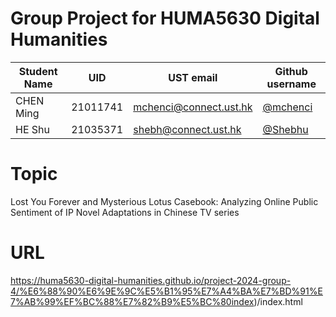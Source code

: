 # Group Project for HUMA5630 Digital Humanities

| Student Name | UID | UST email | Github username |
| ------------ | --- | --------- | --------------- |
| CHEN Ming    | 21011741 |mchenci@connect.ust.hk| [@mchenci](https://github.com/mchenci) |
| HE Shu       | 21035371 |shebh@connect.ust.hk  | [@Shebhu](https://github.com/Shebhu)  |

# Topic
Lost You Forever and Mysterious Lotus Casebook: Analyzing Online Public Sentiment of IP Novel Adaptations in Chinese TV series

# URL
https://huma5630-digital-humanities.github.io/project-2024-group-4/%E6%88%90%E6%9E%9C%E5%B1%95%E7%A4%BA%E7%BD%91%E7%AB%99%EF%BC%88%E7%82%B9%E5%BC%80index)/index.html
